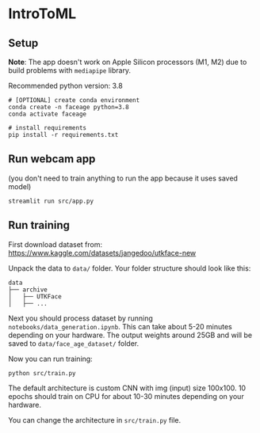 # IntroToML

## Setup

**Note**: The app doesn't work on Apple Silicon processors (M1, M2) due to build problems with `mediapipe` library.

Recommended python version: 3.8

```
# [OPTIONAL] create conda environment
conda create -n faceage python=3.8
conda activate faceage

# install requirements
pip install -r requirements.txt
```

## Run webcam app

(you don't need to train anything to run the app because it uses saved model)

```
streamlit run src/app.py
```

## Run training

First download dataset from: <br>
https://www.kaggle.com/datasets/jangedoo/utkface-new

Unpack the data to `data/` folder. Your folder structure should look like this:

```
data
├── archive
│   ├── UTKFace
│   ├── ...
```

Next you should process dataset by running `notebooks/data_generation.ipynb`. This can take about 5-20 minutes depending on your hardware. The output weights around 25GB and will be saved to `data/face_age_dataset/` folder.

Now you can run training:

```
python src/train.py
```

The default architecture is custom CNN with img (input) size 100x100. 10 epochs should train on CPU for about 10-30 minutes depending on your hardware.

You can change the architecture in `src/train.py` file.
